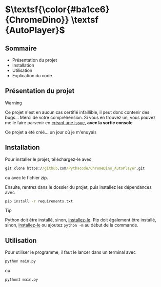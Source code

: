 # $\textsf{\color{#ba1ce6}{ChromeDino}} \textsf {AutoPlayer}$

## Sommaire

- Présentation du projet
- Installation
- Utilisation
- Explication du code

## Présentation du projet

> [!WARNING]
> Ce projet n'est en aucun cas certifié infaillible, il peut donc contenir des bugs... Merci de votre compréhension.
> Si vous en trouvez un, vous pouvez me le faire parvenir en [créant une issue](https://github.com/Pythacode/ChromeDino_AutoPlayer/issues), **avec la sortie console**

Ce projet a été créé... un jour où je m'enuyais

## Installation

Pour installer le projet, téléchargez-le avec 
```cmd
git clone https://github.com/Pythacode/ChromeDino_AutoPlayer.git
```
ou avec le fichier zip.

Ensuite, rentrez dans le dossier du projet, puis installez les dépendances avec
```cmd
pip install -r requirements.txt
```

> [!TIP]
> Python doit être installé, sinon, [installez-le](https://www.python.org/downloads/).
> Pip doit également être installé, sinon, [installez-le](https://pip.pypa.io/en/stable/installation/) ou ajoutez `python -m` au début de la commande.

## Utilisation 

Pour utiliser le programme, il faut le lancer dans un terminal avec
```cmd
python main.py
```
ou
```cmd
python3 main.py
```
